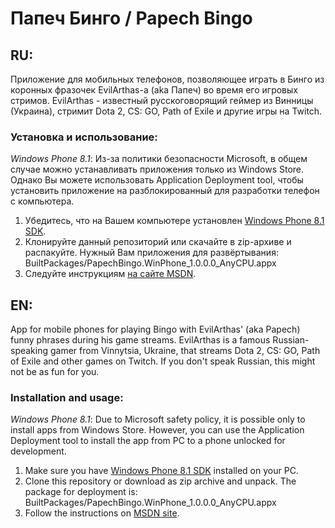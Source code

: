 # Папеч Бинго / Papech Bingo

## RU:
Приложение для мобильных телефонов, позволяющее играть в Бинго из коронных фразочек EvilArthas-а (aka Папеч) во время его игровых стримов.
EvilArthas - известный русскоговорящий геймер из Винницы (Украина), стримит Dota 2, CS: GO, Path of Exile и другие игры на Twitch.
### Установка и использование:
*Windows Phone 8.1*: Из-за политики безопасности Microsoft, в общем случае можно устанавливать приложения только из Windows Store. Однако Вы можете использовать Application Deployment tool, чтобы установить приложение на разблокированный для разработки телефон с компьютера.
1. Убедитесь, что на Вашем компьютере установлен [Windows Phone 8.1 SDK](https://msdn.microsoft.com/ru-ru/windows/desktop/bg162891.aspx).
2. Клонируйте данный репозиторий или скачайте в zip-архиве и распакуйте. Нужный Вам приложения для развёртывания: BuiltPackages/PapechBingo.WinPhone_1.0.0.0_AnyCPU.appx
3. Следуйте инструкциям [на сайте MSDN](https://msdn.microsoft.com/library/windows/apps/dn632395.aspx).

## EN:
App for mobile phones for playing Bingo with EvilArthas' (aka Papech) funny phrases during his game streams.
EvilArthas is a famous Russian-speaking gamer from Vinnytsia, Ukraine, that streams Dota 2, CS: GO, Path of Exile and other games on Twitch. If you don't speak Russian, this might not be as fun for you.

### Installation and usage:
*Windows Phone 8.1*: Due to Microsoft safety policy, it is possible only to install apps from Windows Store. However, you can use the Application Deployment tool to install the app from PC to a phone unlocked for development.
1. Make sure you have [Windows Phone 8.1 SDK](https://msdn.microsoft.com/en-us/windows/desktop/bg162891.aspx) installed on your PC.
2. Clone this repository or download as zip archive and unpack. The package for deployment is: BuiltPackages/PapechBingo.WinPhone_1.0.0.0_AnyCPU.appx
3. Follow the instructions on [MSDN site](https://msdn.microsoft.com/library/windows/apps/dn632395.aspx).
